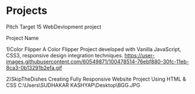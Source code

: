 # Projects
Pitch
Target 15 WebDevlopment project

Project Name

1)Color Flipper
A Color Flipper Project developed with Vanilla JavaScript, CSS3, responsive design integration techniques.
https://user-images.githubusercontent.com/60549871/100478514-76ebf880-30fc-11eb-8ca3-0b13291b2efa.gif

2)SkipTheDishes
Creating Fully Responsive Website Project Using HTML & CSS
C:\Users\SUDHAKAR KASHYAP\Desktop\BGG.JPG
